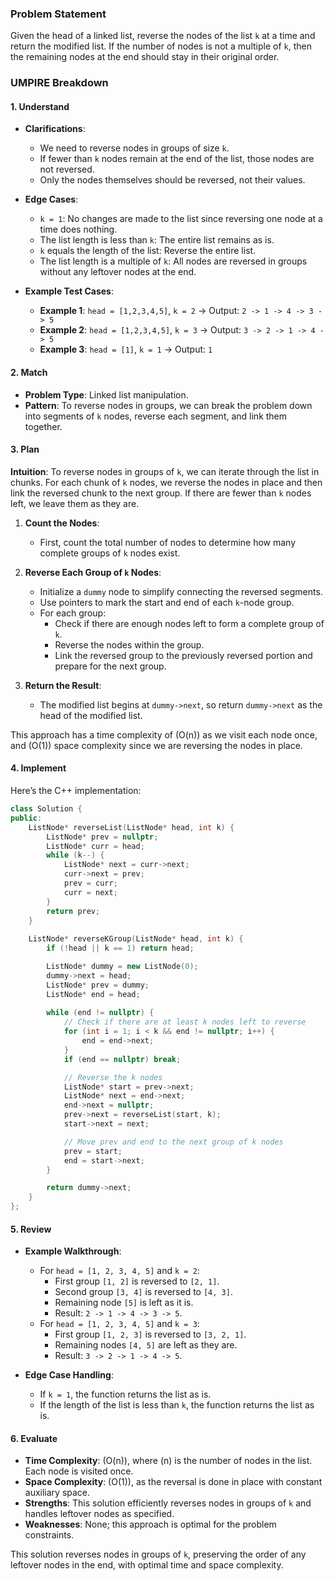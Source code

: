 ### Problem Statement

Given the head of a linked list, reverse the nodes of the list `k` at a time and return the modified list. If the number of nodes is not a multiple of `k`, then the remaining nodes at the end should stay in their original order.

### UMPIRE Breakdown

#### **1. Understand**
- **Clarifications**:
  - We need to reverse nodes in groups of size `k`.
  - If fewer than `k` nodes remain at the end of the list, those nodes are not reversed.
  - Only the nodes themselves should be reversed, not their values.

- **Edge Cases**:
  - `k = 1`: No changes are made to the list since reversing one node at a time does nothing.
  - The list length is less than `k`: The entire list remains as is.
  - `k` equals the length of the list: Reverse the entire list.
  - The list length is a multiple of `k`: All nodes are reversed in groups without any leftover nodes at the end.

- **Example Test Cases**:
  - **Example 1**: `head = [1,2,3,4,5]`, `k = 2` → Output: `2 -> 1 -> 4 -> 3 -> 5`
  - **Example 2**: `head = [1,2,3,4,5]`, `k = 3` → Output: `3 -> 2 -> 1 -> 4 -> 5`
  - **Example 3**: `head = [1]`, `k = 1` → Output: `1`

#### **2. Match**
- **Problem Type**: Linked list manipulation.
- **Pattern**: To reverse nodes in groups, we can break the problem down into segments of `k` nodes, reverse each segment, and link them together.

#### **3. Plan**

**Intuition**:
To reverse nodes in groups of `k`, we can iterate through the list in chunks. For each chunk of `k` nodes, we reverse the nodes in place and then link the reversed chunk to the next group. If there are fewer than `k` nodes left, we leave them as they are.

1. **Count the Nodes**:
   - First, count the total number of nodes to determine how many complete groups of `k` nodes exist.

2. **Reverse Each Group of `k` Nodes**:
   - Initialize a `dummy` node to simplify connecting the reversed segments.
   - Use pointers to mark the start and end of each `k`-node group.
   - For each group:
     - Check if there are enough nodes left to form a complete group of `k`.
     - Reverse the nodes within the group.
     - Link the reversed group to the previously reversed portion and prepare for the next group.

3. **Return the Result**:
   - The modified list begins at `dummy->next`, so return `dummy->next` as the head of the modified list.

This approach has a time complexity of \(O(n)\) as we visit each node once, and \(O(1)\) space complexity since we are reversing the nodes in place.

#### **4. Implement**

Here’s the C++ implementation:

```cpp
class Solution {
public:
    ListNode* reverseList(ListNode* head, int k) {
        ListNode* prev = nullptr;
        ListNode* curr = head;
        while (k--) {
            ListNode* next = curr->next;
            curr->next = prev;
            prev = curr;
            curr = next;
        }
        return prev;
    }
    
    ListNode* reverseKGroup(ListNode* head, int k) {
        if (!head || k == 1) return head;

        ListNode* dummy = new ListNode(0);
        dummy->next = head;
        ListNode* prev = dummy;
        ListNode* end = head;
        
        while (end != nullptr) {
            // Check if there are at least k nodes left to reverse
            for (int i = 1; i < k && end != nullptr; i++) {
                end = end->next;
            }
            if (end == nullptr) break;

            // Reverse the k nodes
            ListNode* start = prev->next;
            ListNode* next = end->next;
            end->next = nullptr;
            prev->next = reverseList(start, k);
            start->next = next;

            // Move prev and end to the next group of k nodes
            prev = start;
            end = start->next;
        }

        return dummy->next;
    }
};
```

#### **5. Review**
- **Example Walkthrough**:
  - For `head = [1, 2, 3, 4, 5]` and `k = 2`:
    - First group `[1, 2]` is reversed to `[2, 1]`.
    - Second group `[3, 4]` is reversed to `[4, 3]`.
    - Remaining node `[5]` is left as it is.
    - Result: `2 -> 1 -> 4 -> 3 -> 5`.
  - For `head = [1, 2, 3, 4, 5]` and `k = 3`:
    - First group `[1, 2, 3]` is reversed to `[3, 2, 1]`.
    - Remaining nodes `[4, 5]` are left as they are.
    - Result: `3 -> 2 -> 1 -> 4 -> 5`.

- **Edge Case Handling**:
  - If `k = 1`, the function returns the list as is.
  - If the length of the list is less than `k`, the function returns the list as is.

#### **6. Evaluate**
- **Time Complexity**: \(O(n)\), where \(n\) is the number of nodes in the list. Each node is visited once.
- **Space Complexity**: \(O(1)\), as the reversal is done in place with constant auxiliary space.
- **Strengths**: This solution efficiently reverses nodes in groups of `k` and handles leftover nodes as specified.
- **Weaknesses**: None; this approach is optimal for the problem constraints.

This solution reverses nodes in groups of `k`, preserving the order of any leftover nodes in the end, with optimal time and space complexity.